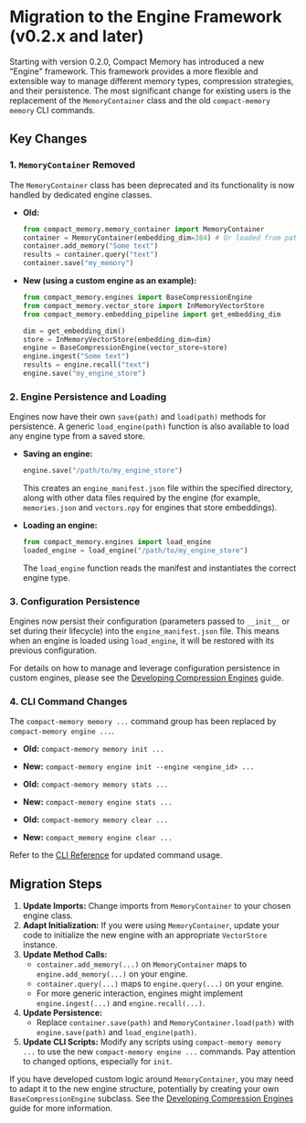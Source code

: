 # Migration to the Engine Framework (v0.2.x and later)

Starting with version 0.2.0, Compact Memory has introduced a new "Engine" framework. This framework provides a more flexible and extensible way to manage different memory types, compression strategies, and their persistence. The most significant change for existing users is the replacement of the `MemoryContainer` class and the old `compact-memory memory` CLI commands.

## Key Changes

### 1. `MemoryContainer` Removed

The `MemoryContainer` class has been deprecated and its functionality is now handled by dedicated engine classes.

*   **Old:**
    ```python
    from compact_memory.memory_container import MemoryContainer
    container = MemoryContainer(embedding_dim=384) # Or loaded from path
    container.add_memory("Some text")
    results = container.query("text")
    container.save("my_memory")
    ```

*   **New (using a custom engine as an example):**
    ```python
    from compact_memory.engines import BaseCompressionEngine
    from compact_memory.vector_store import InMemoryVectorStore
    from compact_memory.embedding_pipeline import get_embedding_dim

    dim = get_embedding_dim()
    store = InMemoryVectorStore(embedding_dim=dim)
    engine = BaseCompressionEngine(vector_store=store)
    engine.ingest("Some text")
    results = engine.recall("text")
    engine.save("my_engine_store")
    ```

### 2. Engine Persistence and Loading

Engines now have their own `save(path)` and `load(path)` methods for persistence. A generic `load_engine(path)` function is also available to load any engine type from a saved store.

*   **Saving an engine:**
    ```python
    engine.save("/path/to/my_engine_store")
    ```
    This creates an `engine_manifest.json` file within the specified directory, along with other data files required by the engine (for example, `memories.json` and `vectors.npy` for engines that store embeddings).

*   **Loading an engine:**
    ```python
    from compact_memory.engines import load_engine
    loaded_engine = load_engine("/path/to/my_engine_store")
    ```
    The `load_engine` function reads the manifest and instantiates the correct engine type.

### 3. Configuration Persistence

Engines now persist their configuration (parameters passed to `__init__` or set during their lifecycle) into the `engine_manifest.json` file. This means when an engine is loaded using `load_engine`, it will be restored with its previous configuration.

For details on how to manage and leverage configuration persistence in custom engines, please see the [Developing Compression Engines](./DEVELOPING_COMPRESSION_ENGINES.md) guide.

### 4. CLI Command Changes

The `compact-memory memory ...` command group has been replaced by `compact-memory engine ...`.

*   **Old:** `compact-memory memory init ...`
*   **New:** `compact-memory engine init --engine <engine_id> ...`

*   **Old:** `compact-memory memory stats ...`
*   **New:** `compact-memory engine stats ...`

*   **Old:** `compact-memory memory clear ...`
*   **New:** `compact_memory engine clear ...`

Refer to the [CLI Reference](./cli_reference.md) for updated command usage.

## Migration Steps

1.  **Update Imports:** Change imports from `MemoryContainer` to your chosen engine class.
2.  **Adapt Initialization:** If you were using `MemoryContainer`, update your code to initialize the new engine with an appropriate `VectorStore` instance.
3.  **Update Method Calls:**
    *   `container.add_memory(...)` on `MemoryContainer` maps to `engine.add_memory(...)` on your engine.
    *   `container.query(...)` maps to `engine.query(...)` on your engine.
    *   For more generic interaction, engines might implement `engine.ingest(...)` and `engine.recall(...)`.
4.  **Update Persistence:**
    *   Replace `container.save(path)` and `MemoryContainer.load(path)` with `engine.save(path)` and `load_engine(path)`.
5.  **Update CLI Scripts:** Modify any scripts using `compact-memory memory ...` to use the new `compact-memory engine ...` commands. Pay attention to changed options, especially for `init`.

If you have developed custom logic around `MemoryContainer`, you may need to adapt it to the new engine structure, potentially by creating your own `BaseCompressionEngine` subclass. See the [Developing Compression Engines](./DEVELOPING_COMPRESSION_ENGINES.md) guide for more information.
